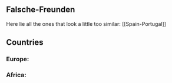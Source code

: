 ## Falsche-Freunden 
Here lie all the ones that look a little too similar:
[[Spain-Portugal]]


## Countries 
### Europe: 

### Africa: 
